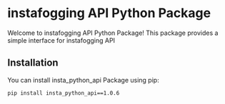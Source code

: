 # instafogging API Python Package

Welcome to instafogging API Python Package! This package provides a simple interface for instafogging API

## Installation

You can install insta_python_api Package using pip:

```bash
pip install insta_python_api==1.0.6
